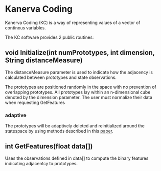 
# Kanerva Coding
Kanerva Coding (KC) is a way of representing values of a vector of continous variables.

The KC software provides 2 public routines:


## void Initialize(int numPrototypes, int dimension, String distanceMeasure)

The distanceMeasure parameter is used to indicate how the adjacency is calculated between prototypes and state observations.

The prototypes are positioned randomly in the space with no prevention of overlapping prototypes.
All prototypes lay within an n-dimensional cube denoted by the dimension parameter.
The user must normalize their data when requesting GetFeatures


### adaptive
The prototypes will be adaptively deleted and reinitialized around the statespace by using methods described in this [paper](https://www.semanticscholar.org/paper/Reinforcement-learning-with-adaptive-Kanerva-Allen-Fritzsche/918088cf686bcf75deaa768b1baea250c4f52ac5/pdf "Reinforcement Learning with Adaptive Kanerva Coding for Xpilot Game AI"). 


## int GetFeatures(float data[])

Uses the observations defined in data[] to compute the binary features indicating adjacentcy to prototypes.


